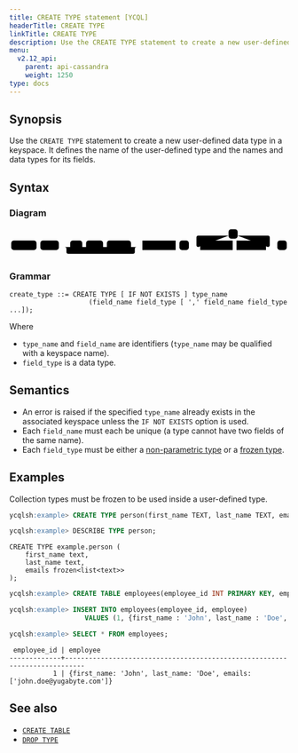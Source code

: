 ```yaml
---
title: CREATE TYPE statement [YCQL]
headerTitle: CREATE TYPE
linkTitle: CREATE TYPE
description: Use the CREATE TYPE statement to create a new user-defined data type in a keyspace.
menu:
  v2.12_api:
    parent: api-cassandra
    weight: 1250
type: docs
---
```


## Synopsis

Use the `CREATE TYPE` statement to create a new user-defined data type in a keyspace.  It defines the name of the user-defined type and the names and data types for its fields.

## Syntax

### Diagram

<svg class="rrdiagram" version="1.1" xmlns:xlink="http://www.w3.org/1999/xlink" xmlns="http://www.w3.org/2000/svg" width="739" height="80" viewbox="0 0 739 80"><path class="connector" d="M0 52h5m67 0h10m49 0h30m32 0h10m45 0h10m64 0h20m-196 0q5 0 5 5v8q0 5 5 5h171q5 0 5-5v-8q0-5 5-5m5 0h10m88 0h10m25 0h30m-5 0q-5 0-5-5v-20q0-5 5-5h80m24 0h80q5 0 5 5v20q0 5-5 5m-93 0h10m78 0h30m25 0h5"/><rect class="literal" x="5" y="35" width="67" height="25" rx="7"/><text class="text" x="15" y="52">CREATE</text><rect class="literal" x="82" y="35" width="49" height="25" rx="7"/><text class="text" x="92" y="52">TYPE</text><rect class="literal" x="161" y="35" width="32" height="25" rx="7"/><text class="text" x="171" y="52">IF</text><rect class="literal" x="203" y="35" width="45" height="25" rx="7"/><text class="text" x="213" y="52">NOT</text><rect class="literal" x="258" y="35" width="64" height="25" rx="7"/><text class="text" x="268" y="52">EXISTS</text><a xlink:href="../grammar_diagrams#type-name"><rect class="rule" x="352" y="35" width="88" height="25"/><text class="text" x="362" y="52">type_name</text></a><rect class="literal" x="450" y="35" width="25" height="25" rx="7"/><text class="text" x="460" y="52">(</text><rect class="literal" x="580" y="5" width="24" height="25" rx="7"/><text class="text" x="590" y="22">,</text><a xlink:href="../grammar_diagrams#field-name"><rect class="rule" x="505" y="35" width="86" height="25"/><text class="text" x="515" y="52">field_name</text></a><a xlink:href="../grammar_diagrams#field-type"><rect class="rule" x="601" y="35" width="78" height="25"/><text class="text" x="611" y="52">field_type</text></a><rect class="literal" x="709" y="35" width="25" height="25" rx="7"/><text class="text" x="719" y="52">)</text></svg>

### Grammar

```
create_type ::= CREATE TYPE [ IF NOT EXISTS ] type_name
                    (field_name field_type [ ',' field_name field_type ...]);
```

Where

- `type_name` and `field_name` are identifiers (`type_name` may be qualified with a keyspace name).
- `field_type` is a data type.

## Semantics

- An error is raised if the specified `type_name` already exists in the associated keyspace unless the `IF NOT EXISTS` option is used.
- Each `field_name` must each be unique (a type cannot have two fields of the same name).
- Each `field_type` must be either a [non-parametric type](../#data-types) or a [frozen type](../type_frozen).

## Examples

Collection types must be frozen to be used inside a user-defined type.

```sql
ycqlsh:example> CREATE TYPE person(first_name TEXT, last_name TEXT, emails FROZEN<LIST<TEXT>>);
```

```sql
ycqlsh:example> DESCRIBE TYPE person;
```

```
CREATE TYPE example.person (
    first_name text,
    last_name text,
    emails frozen<list<text>>
);
```

```sql
ycqlsh:example> CREATE TABLE employees(employee_id INT PRIMARY KEY, employee person);
```

```sql
ycqlsh:example> INSERT INTO employees(employee_id, employee)
                   VALUES (1, {first_name : 'John', last_name : 'Doe', emails : ['jdoe@example.com']});
```

```sql
ycqlsh:example> SELECT * FROM employees;
```

```
 employee_id | employee
-------------+---------------------------------------------------------------------------
           1 | {first_name: 'John', last_name: 'Doe', emails: ['john.doe@yugabyte.com']}

```

## See also

- [`CREATE TABLE`](../ddl_create_table)
- [`DROP TYPE`](../ddl_drop_keyspace)
